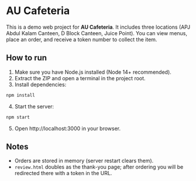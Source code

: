 # AU Cafeteria

This is a demo web project for **AU Cafeteria**. It includes three locations (APJ Abdul Kalam Canteen, D Block Canteen, Juice Point). You can view menus, place an order, and receive a token number to collect the item.

## How to run
1. Make sure you have Node.js installed (Node 14+ recommended).
2. Extract the ZIP and open a terminal in the project root.
3. Install dependencies:

```bash
npm install
```

4. Start the server:

```bash
npm start
```

5. Open http://localhost:3000 in your browser.

## Notes
- Orders are stored in memory (server restart clears them).
- `review.html` doubles as the thank-you page; after ordering you will be redirected there with a token in the URL.
